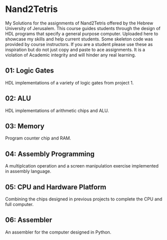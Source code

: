 # Nand2Tetris
My Solutions for the assignments of Nand2Tetris offered by the Hebrew University of Jerusalem. This course guides students through the design of HDL programs that specify a general purpose computer. Uploaded here to showcase my skills and help current students. Some skeleton code was provided by course instructors. If you are a student please use these as inspiration but do not just copy and paste to ace assignments. It is a violation of Academic integrity and will hinder any real learning.

## 01: Logic Gates
HDL implementations of a variety of logic gates from project 1.
## 02: ALU
HDL implementations of arithmetic chips and ALU.
## 03: Memory
Program counter chip and RAM.
## 04: Assembly Programming
A multiplcation operation and a screen manipulation exercise implemented in assembly language.
## 05: CPU and Hardware Platform
Combining the chips designed in previous projects to complete the CPU and full computer.
## 06: Assembler
An assembler for the computer designed in Python.
